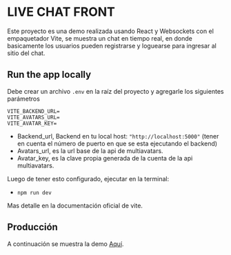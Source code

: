 # LIVE CHAT FRONT

Este proyecto es una demo realizada usando React y Websockets con el empaquetador Vite, se muestra un chat en tiempo real, en donde basicamente los usuarios pueden registrarse y loguearse para ingresar al sitio del chat.

## Run the app locally

Debe crear un archivo `.env` en la raíz del proyecto y agregarle los siguientes parámetros

```
VITE_BACKEND_URL=
VITE_AVATARS_URL=
VITE_AVATAR_KEY=
```

- Backend_url, Backend en tu local host: `"http://localhost:5000"` (tener en cuenta el número de puerto en que se esta ejecutando el backend)
- Avatars_url, es la url base de la api de multiavatars.
- Avatar_key, es la clave propia generada de la cuenta de la api multiavatars.

Luego de tener esto configurado, ejecutar en la terminal:

- `npm run dev`

Mas detalle en la documentación oficial de vite.

## Producción

A continuación se muestra la demo [Aquí](https://marv-live-chat.netlify.app/).

